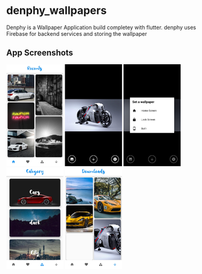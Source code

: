# denphy_wallpapers

Denphy is a Wallpaper Application build completey with flutter.
denphy uses Firebase for backend services and storing the wallpaper

## App Screenshots

<img src="https://github.com/atul-chaudhary/denphy/blob/master/screenshots/Screenshot_2019-12-21-11-07-03-170_com.rnatechlabs.denphy_wallpapers.jpg" width="30%"/>
<img src="https://github.com/atul-chaudhary/denphy/blob/master/screenshots/Screenshot_2019-12-21-11-07-10-166_com.rnatechlabs.denphy_wallpapers.jpg" width="30%"/>
<img src="https://github.com/atul-chaudhary/denphy/blob/master/screenshots/Screenshot_2019-12-21-11-07-30-957_com.rnatechlabs.denphy_wallpapers.jpg" width="30%"/>
<img src="https://github.com/atul-chaudhary/denphy/blob/master/screenshots/Screenshot_2019-12-21-11-07-56-120_com.rnatechlabs.denphy_wallpapers.jpg" width="30%"/>
<img src="https://github.com/atul-chaudhary/denphy/blob/master/screenshots/Screenshot_2019-12-21-11-09-45-160_com.rnatechlabs.denphy_wallpapers.jpg" width="30%"/>
